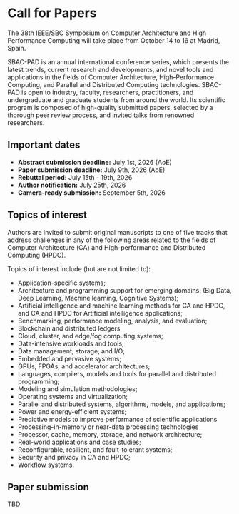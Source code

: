 # Call for Papers

The 38th IEEE/SBC Symposium on Computer Architecture and High Performance Computing will take place from October 14 to 16 at Madrid, Spain.

SBAC-PAD is an annual international conference series, which presents the latest trends, current research and developments, and novel tools and applications in the fields of Computer Architecture, High-Performance Computing, and Parallel and Distributed Computing technologies. SBAC-PAD is open to industry, faculty, researchers, practitioners, and undergraduate and graduate students from around the world. Its scientific program is composed of high-quality submitted papers, selected by a thorough peer review process, and invited talks from renowned researchers. 

## Important dates

* **Abstract submission deadline:** July 1st, 2026 (AoE)
* **Paper submission deadline:** July 9th, 2026 (AoE)
* **Rebuttal period:** July 15th - 19th, 2026
* **Author notification:** July 25th, 2026
* **Camera-ready submission:** September 5th, 2026

## Topics of interest 

Authors are invited to submit original manuscripts to one of five tracks that address challenges in any of the following areas related to the fields of Computer Architecture (CA) and High-performance and Distributed Computing (HPDC). 

Topics of interest include (but are not limited to):

* Application-specific systems;
* Architecture and programming support for emerging domains: (Big Data, Deep Learning, Machine learning, Cognitive Systems);
* Artificial intelligence and machine learning methods for CA and HPDC, and CA and HPDC for Artificial intelligence applications;
* Benchmarking, performance modeling, analysis, and evaluation; 
* Blockchain and distributed ledgers
* Cloud, cluster, and edge/fog computing systems;
* Data-intensive workloads and tools;
* Data management, storage, and I/O;
* Embedded and pervasive systems;
* GPUs, FPGAs, and accelerator architectures;
* Languages, compilers, models and tools for parallel and distributed programming;
* Modeling and simulation methodologies;
* Operating systems and virtualization;
* Parallel and distributed systems, algorithms, models, and applications;
* Power and energy-efficient systems;
* Predictive models to improve performance of scientific applications
* Processing-in-memory or near-data processing technologies
* Processor, cache, memory, storage, and network architecture;
* Real-world applications and case studies;
* Reconfigurable, resilient, and fault-tolerant systems;
* Security and privacy in CA and HPDC;
* Workflow systems.

<!-- The program committee will select the top-ranked papers as finalists, and one paper will be selected during the conference as the Best Paper. Selected papers will also be invited to submit an extended version to a special issue of the Journal of Parallel and Distributed Computing – JPDC  (pending approval). -->

## Paper submission

TBD